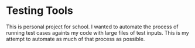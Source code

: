 # Testing Tools

This is personal project for school. 
I wanted to automate the process of running test cases againts my code with large files of test inputs. 
This is my attempt to automate as much of that process as possible. 
